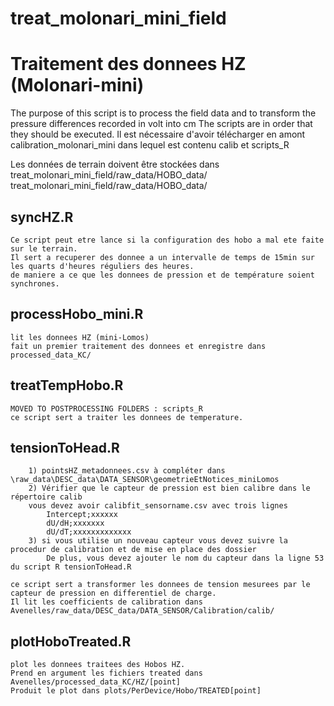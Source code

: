 # treat_molonari_mini_field
Traitement des donnees HZ (Molonari-mini)
========================
The purpose of this script is to process the field data and to transform the pressure differences recorded in volt into cm
The scripts are in order that they should be executed.
Il est nécessaire d'avoir télécharger en amont  calibration_molonari_mini dans lequel est contenu calib et scripts_R

Les données de terrain doivent être stockées dans treat_molonari_mini_field/raw_data/HOBO_data/
treat_molonari_mini_field/raw_data/HOBO_data/


syncHZ.R
-
	Ce script peut etre lance si la configuration des hobo a mal ete faite sur le terrain.
	Il sert a recuperer des donnee a un intervalle de temps de 15min sur les quarts d'heures réguliers des heures.
	de maniere a ce que les donnees de pression et de température soient synchrones.

processHobo_mini.R
-
	lit les donnees HZ (mini-Lomos)
	fait un premier traitement des donnees et enregistre dans processed_data_KC/

treatTempHobo.R
-
	MOVED TO POSTPROCESSING FOLDERS : scripts_R
	ce script sert a traiter les donnees de temperature.

tensionToHead.R
-
		1) pointsHZ_metadonnees.csv à compléter dans \raw_data\DESC_data\DATA_SENSOR\geometrieEtNotices_miniLomos
		2) Vérifier que le capteur de pression est bien calibre dans le répertoire calib
		vous devez avoir calibfit_sensorname.csv avec trois lignes 
			Intercept;xxxxxx
			dU/dH;xxxxxxx
			dU/dT;xxxxxxxxxxxxx
		3) si vous utilise un nouveau capteur vous devez suivre la procedur de calibration et de mise en place des dossier
			De plus, vous devez ajouter le nom du capteur dans la ligne 53 du script R tensionToHead.R
	
	ce script sert a transformer les donnees de tension mesurees par le capteur de pression en differentiel de charge.
	Il lit les coefficients de calibration dans Avenelles/raw_data/DESC_data/DATA_SENSOR/Calibration/calib/

plotHoboTreated.R
-

	plot les donnees traitees des Hobos HZ.
	Prend en argument les fichiers treated dans Avenelles/processed_data_KC/HZ/[point]
	Produit le plot dans plots/PerDevice/Hobo/TREATED[point]
